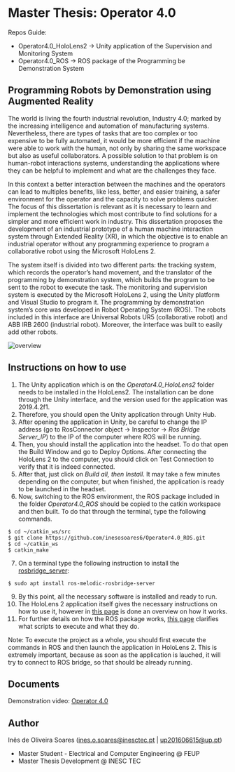 # Master Thesis: Operator 4.0

Repos Guide:
- Operator4.0_HoloLens2 -> Unity application of the Supervision and Monitoring System
- Operator4.0_ROS -> ROS package of the Programming be Demonstration System

## Programming Robots by Demonstration using Augmented Reality

The world is living the fourth industrial revolution, Industry 4.0; marked by the increasing intelligence and automation of manufacturing systems. Nevertheless, there are types of tasks that are too complex or too expensive to be fully automated, it would be more efficient if the machine were able to work with the human, not only by sharing the same workspace but also as useful collaborators. A possible solution to that problem is on human-robot interactions systems, understanding the applications where they can be helpful to implement and what are the challenges they face.

In this context a better interaction between the machines and the operators can lead to multiples benefits, like less, better, and easier training, a safer environment for the operator and the capacity to solve problems quicker. The focus of this dissertation is relevant as it is necessary to learn and implement the technologies which most contribute to find solutions for a simpler and more efficient work in industry. This dissertation proposes the development of an industrial prototype of a human machine interaction system through Extended Reality (XR), in which the objective is to enable an industrial operator without any programming experience to program a collaborative robot using the Microsoft HoloLens 2.

The system itself is divided into two different parts: the tracking system, which records the operator’s hand movement, and the translator of the programming by demonstration system, which builds the program to be sent to the robot to execute the task. The monitoring and supervision system is executed by the Microsoft HoloLens 2, using the Unity platform and Visual Studio to program it. The programming by demonstration system’s core was developed in Robot Operating System (ROS). The robots included in this interface are Universal Robots UR5 (collaborative robot) and ABB IRB 2600 (industrial robot). Moreover, the interface was built to easily add other robots.


![overview](https://user-images.githubusercontent.com/76999213/120650117-5c148b00-c475-11eb-8217-522a48f8dac7.png)

## Instructions on how to use

1. The Unity application which is on the *Operator4.0_HoloLens2* folder needs to be installed in the HoloLens2. The installation can be done through the Unity interface, and the version used for the application was 2019.4.2f1.
2. Therefore, you should open the Unity application through Unity Hub.
3. After opening the application in Unity, be careful to change the IP address (go to RosConnector object -> Inspector -> *Ros Bridge Server_IP*) to the IP of the computer where ROS will be running.
4. Then, you should install the application into the headset. To do that open the Build Window and go to Deploy Options. After connecting the HoloLens 2 to the computer, you should click on Test Connection to verify that it is indeed connected.
5. After that, just click on *Build all, then Install*. It may take a few minutes depending on the computer, but when finished, the application is ready to be launched in the headset.
6. Now, switching to the ROS environment, the ROS package included in the folder *Operator4.0_ROS* should be copied to the catkin workspace and then built. To do that through the terminal, type the following commands.
```
$ cd ~/catkin_ws/src
$ git clone https://github.com/inesosoares6/Operator4.0_ROS.git
$ cd ~/catkin_ws
$ catkin_make
```

7. On a terminal type the following instruction to install the [rosbridge_server](https://github.com/RobotWebTools/rosbridge_suite):
```
$ sudo apt install ros-melodic-rosbridge-server
```

9. By this point, all the necessary software is installed and ready to run.
10. The HoloLens 2 application itself gives the necessary instructions on how to use it, however in [this page](https://github.com/inesosoares6/Operator4.0_HoloLens2/blob/master/README.md) is done an overview on how it works.
11. For further details on how the ROS package works, [this page](https://github.com/inesosoares6/Operator4.0_ROS/blob/master/README.md) clarifies what scripts to execute and what they do.

Note: To execute the project as a whole, you should first execute the commands in ROS and then launch the application in HoloLens 2. This is extremely important, because as soon as the application is lauched, it will try to connect to ROS bridge, so that should be already running.

## Documents

Demonstration video: [Operator 4.0](https://youtu.be/joV-4uArWDw)

## Author
Inês de Oliveira Soares (ines.o.soares@inesctec.pt | up201606615@up.pt)
- Master Student - Electrical and Computer Engineering @ FEUP
- Master Thesis Development @ INESC TEC
